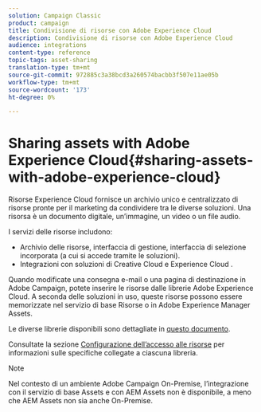 ```yaml
---
solution: Campaign Classic
product: campaign
title: Condivisione di risorse con Adobe Experience Cloud
description: Condivisione di risorse con Adobe Experience Cloud
audience: integrations
content-type: reference
topic-tags: asset-sharing
translation-type: tm+mt
source-git-commit: 972885c3a38bcd3a260574bacbb3f507e11ae05b
workflow-type: tm+mt
source-wordcount: '173'
ht-degree: 0%

---
```



# Sharing assets with Adobe Experience Cloud{#sharing-assets-with-adobe-experience-cloud}

 Risorse Experience Cloud fornisce un archivio unico e centralizzato di risorse pronte per il marketing da condividere tra le diverse soluzioni. Una risorsa è un documento digitale, un’immagine, un video o un file audio.

I servizi delle risorse includono:

* Archivio delle risorse, interfaccia di gestione, interfaccia di selezione incorporata (a cui si accede tramite le soluzioni).
* Integrazioni con soluzioni di Creative Cloud e Experience Cloud .

Quando modificate una consegna e-mail o una pagina di destinazione in  Adobe Campaign, potete inserire le risorse dalle librerie Adobe Experience Cloud. A seconda delle soluzioni in uso, queste risorse possono essere memorizzate nel servizio di base Risorse o in Adobe Experience Manager Assets.

Le diverse librerie disponibili sono dettagliate in [questo documento](https://docs.adobe.com/content/help/en/core-services/interface/assets/experience-cloud-assets.html).

Consultate la sezione [Configurazione dell’accesso alle risorse](../../integrations/using/configuring-access-to-assets.md) per informazioni sulle specifiche collegate a ciascuna libreria.

>[!NOTE]
>
>Nel contesto di un ambiente  Adobe Campaign On-Premise, l’integrazione con il servizio di base Assets e con  AEM Assets non è disponibile, a meno che  AEM Assets non sia anche On-Premise.

